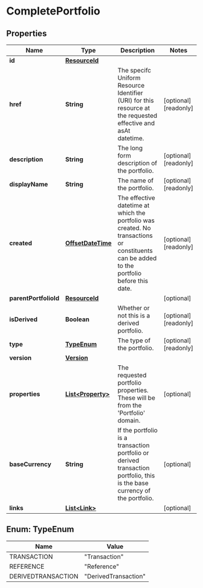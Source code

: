 

# CompletePortfolio

## Properties

Name | Type | Description | Notes
------------ | ------------- | ------------- | -------------
**id** | [**ResourceId**](ResourceId.md) |  | 
**href** | **String** | The specifc Uniform Resource Identifier (URI) for this resource at the requested effective and asAt datetime. |  [optional] [readonly]
**description** | **String** | The long form description of the portfolio. |  [optional] [readonly]
**displayName** | **String** | The name of the portfolio. |  [optional] [readonly]
**created** | [**OffsetDateTime**](OffsetDateTime.md) | The effective datetime at which the portfolio was created. No transactions or constituents can be added to the portfolio before this date. |  [optional] [readonly]
**parentPortfolioId** | [**ResourceId**](ResourceId.md) |  |  [optional]
**isDerived** | **Boolean** | Whether or not this is a derived portfolio. |  [optional] [readonly]
**type** | [**TypeEnum**](#TypeEnum) | The type of the portfolio. |  [optional] [readonly]
**version** | [**Version**](Version.md) |  | 
**properties** | [**List&lt;Property&gt;**](Property.md) | The requested portfolio properties. These will be from the &#39;Portfolio&#39; domain. |  [optional]
**baseCurrency** | **String** | If the portfolio is a transaction portfolio or derived transaction portfolio, this is the base currency of the portfolio. |  [optional]
**links** | [**List&lt;Link&gt;**](Link.md) |  |  [optional]



## Enum: TypeEnum

Name | Value
---- | -----
TRANSACTION | &quot;Transaction&quot;
REFERENCE | &quot;Reference&quot;
DERIVEDTRANSACTION | &quot;DerivedTransaction&quot;



